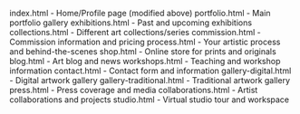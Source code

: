 index.html - Home/Profile page (modified above)
portfolio.html - Main portfolio gallery
exhibitions.html - Past and upcoming exhibitions
collections.html - Different art collections/series
commission.html - Commission information and pricing
process.html - Your artistic process and behind-the-scenes
shop.html - Online store for prints and originals
blog.html - Art blog and news
workshops.html - Teaching and workshop information
contact.html - Contact form and information
gallery-digital.html - Digital artwork gallery
gallery-traditional.html - Traditional artwork gallery
press.html - Press coverage and media
collaborations.html - Artist collaborations and projects
studio.html - Virtual studio tour and workspace